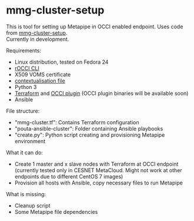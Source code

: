 mmg-cluster-setup
===================
This is tool for setting up Metapipe in OCCI enabled endpoint. Uses code from [mmg-cluster-setup](https://github.com/elixir-marine/mmg-cluster-setup).  
Currently in development.  

Requirements:
- Linux distribution, tested on Fedora 24
- [rOCCI CLI](https://github.com/EGI-FCTF/rOCCI-cli)
- X509 VOMS certificate
- [contextualisation file](https://wiki.egi.eu/wiki/FAQ10_EGI_Federated_Cloud_User#Contextualisation)
- Python 3
- [Terraform](https://www.terraform.io/downloads.html) and [OCCI plugin](https://github.com/cduongt/terraform/tree/occi) (OCCI plugin binaries will be available soon)
- Ansible

File structure:
- "mmg-cluster.tf": Contains Terraform configuration
- "pouta-ansible-cluster": Folder containing Ansible playbooks
- "create.py": Python script creating and provisioning Metapipe environment

What it can do:
- Create 1 master and x slave nodes with Terraform at OCCI endpoint (currently tested only in CESNET MetaCloud. Might not work at other endpoints due to different CentOS 7 images)
- Provision all hosts with Ansible, copy necessary files to run Metapipe

What is missing:
- Cleanup script
- Some Metapipe file dependencies
